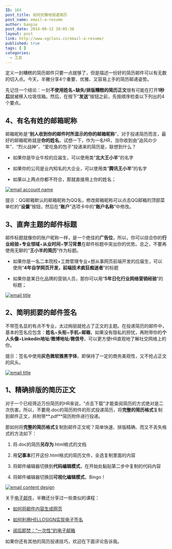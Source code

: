 ```yaml
---
ID: 164
post_title: 如何优雅地投递简历
post_name: email-a-resume
author: banpie
post_date: 2014-08-12 10:05:38
layout: post
link: http://www.xgclass.cn/email-a-resume/
published: true
tags: [ ]
categories:
  - 工具
---
```

定义一封糟糕的简历邮件只要一点就够了，但是描述一份好的简历邮件可以有无数的切入点。今天，半撇分享4个重要、优雅、又容易上手的简历邮递姿势。

先记住一个结论：一封**不使用姓名**+**缺失/排版糟糕的简历正文**很有可能在打开**1秒后**就被移入垃圾信箱。然后，在按下“**发送**”按钮之前，先按顺序检查以下列出的4个要点。

## 4、有名有姓的邮箱昵称

邮箱昵称是“**别人收到你的邮件时所显示的你的邮箱昵称**”，对于投递简历而言，最好的邮箱昵称就是**你的姓名**。试想一下，作为一名HR，当你收到由“追风の少年”、“烈火战神”、“爱吃鱼的包子”投递来的简历是，联想到什么？

*   如果你是毕业牛校的应届生，可以使用类“**北大王小半**”的名字

*   如果你的公司是业内知名的大企业，可以使用类“**腾讯王小半**”的名字

*   如果以上两点你都不符合，那就直接用上你的姓名；

[![email account name][1]][2]

提示：QQ邮箱默认的邮箱昵称为QQ名，修改邮箱昵称可以点击QQ邮箱的顶部菜单栏的“**设置**”按钮，然后在“**账户**”选项卡中的“**账户名称**”中修改。

## 3、直奔主题的邮件标题

邮件标题就像你的账户昵称一样，是一个绝佳的**广告位**，所以，你可以综合你的**行业经验**+**专业领域**+**从业时间**+**学习背景**在邮件标题中突出你的优势。总之，不要再使用无聊的“**王小半的简历**”作为标题。

*   如果你是一名二本院校+工商管理专业+想从事网页前端开发的应届生，可以使用“**4年自学网页开发，前端技术疯狂痴迷者**”的标题

*   如果你是某日化品牌的营销人员，那你可以用“**5年日化行业网络营销经验**”的标题；

[![email title][3]][4]

## 2、简明扼要的邮件签名

不带签名显的有点不专业，太过绚丽就抢占了正文的主题。在投递简历的邮件中，基本的签名应包含：**姓名**+**头衔**+**手机**+**邮箱**，如果没有隐私的担忧，再附带你的**个人头像**+**Linkedin地址**/**微博地址**/**微信号**，可以更方便HR直观地了解社交网络上的你。

提示：签名中使用**灰色微软雅黑字体**，即保持了一定的商务美观性，又不抢占正文的风头。

[![email title][5]][6]

## 1、精确排版的简历正文

对于一个已经筛近万份简历的HR来说，“点击下载”才能查阅简历的方式绝对是二次伤害。所以，不要用.doc的简历附件的形式投递简历，将**完整的简历格式**复制到邮件正文，并附带**.pdf**简历附件进行投递。

那如何将**完整的简历格式**复制到邮件正文呢？简单快速、排版精确、而又不丢失格式的方法如下：

1.  将.doc的简历**另存为**.html格式的文档

2.  用**记事本**打开这份.html格式的简历文件，全选复制里面的内容

3.  将邮件编辑器切换到**代码编辑模式**，在开始处黏贴第二步中复制的代码内容

4.  将邮件编辑器切换回**可视化编辑模式**，Bingo！

[![email content  design][7]][8]

关于[电子邮件][9]，半撇还分享过一些类似的课程：

*   [如何将邮件内容生成网页][10]

*   [如何利用HELLOSIGN实现电子签名][11]

*   [阅后即焚：“一次性”的电子邮箱][12]

如果你还有其他的简历投递技巧，欢迎在下面评论告诉我。

 [1]: http://www.xgclass.cn/wp-content/uploads/2018/11/emailaccountname_thumb.jpg "email account name"
 [2]: http://7arnhx.com1.z0.glb.clouddn.com/wp-content/uploads/2014/08/emailaccountname.jpg
 [3]: http://7arnhx.com1.z0.glb.clouddn.com/wp-content/uploads/2014/08/emailtitle_thumb.jpg "email title"
 [4]: http://7arnhx.com1.z0.glb.clouddn.com/wp-content/uploads/2014/08/emailtitle.jpg
 [5]: http://7arnhx.com1.z0.glb.clouddn.com/wp-content/uploads/2014/08/emailtitle_thumb1.jpg "email title"
 [6]: http://7arnhx.com1.z0.glb.clouddn.com/wp-content/uploads/2014/08/emailtitle1.jpg
 [7]: http://7arnhx.com1.z0.glb.clouddn.com/wp-content/uploads/2014/08/emailcontentdesign_thumb.jpg "email content  design"
 [8]: http://7arnhx.com1.z0.glb.clouddn.com/wp-content/uploads/2014/08/emailcontentdesign.jpg
 [9]: http://www.banpie.info/tag/email/
 [10]: http://www.banpie.info/mailpin-from-now-on-no-longer-have-a-mass-email/
 [11]: http://www.banpie.info/how-to-hellosign-to-implement-electronic-signatures/
 [12]: http://www.banpie.info/yue-hou-ji-fen-yi-ci-xing-de-dian-zi-you-xiang/